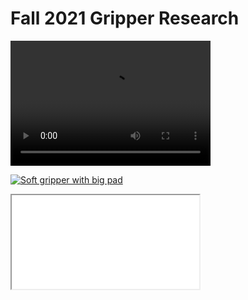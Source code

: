 # Fall 2021 Gripper Research 

<video src="videos/soft_gripper_big_pad.mp4" width="320" height="200" controls preload></video>

[![Soft gripper with big pad]({image-url})]({https://drive.google.com/file/d/1uCfbzQuyYQlM2ran1sw1y2VvNXj0LA_I/view?usp=sharing} "Soft gripper with big pad")
<iframe
    src = "videos/soft_gripper_big_pad.mp4"
></iframe>
